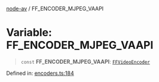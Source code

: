 [node-av](../globals.md) / FF\_ENCODER\_MJPEG\_VAAPI

# Variable: FF\_ENCODER\_MJPEG\_VAAPI

> `const` **FF\_ENCODER\_MJPEG\_VAAPI**: [`FFVideoEncoder`](../type-aliases/FFVideoEncoder.md)

Defined in: [encoders.ts:184](https://github.com/seydx/av/blob/f8631fc881b394300b1479f511d55cf1c370a87f/src/constants/encoders.ts#L184)
